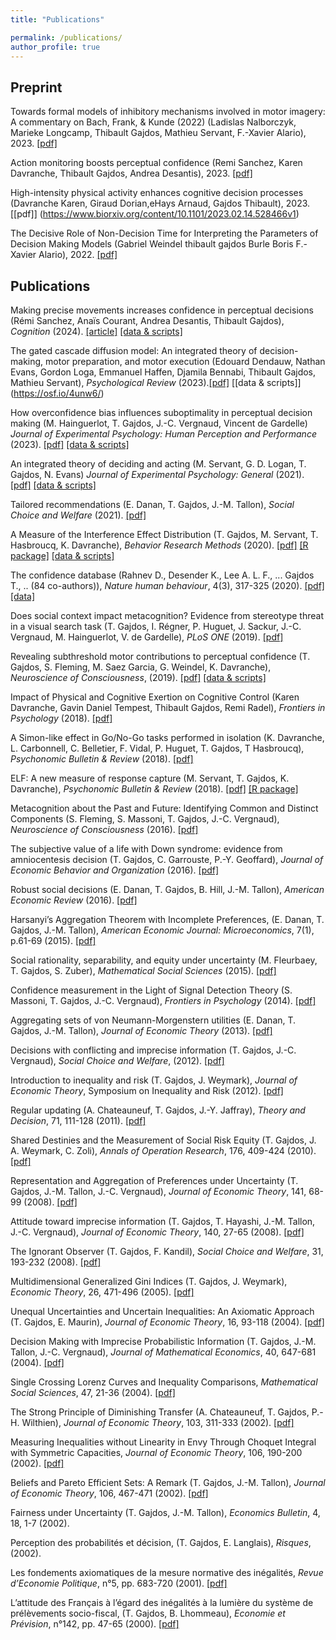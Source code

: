 ```yaml
---
title: "Publications"

permalink: /publications/
author_profile: true
---
```


## Preprint

Towards formal models of inhibitory mechanisms involved in motor imagery: A commentary on Bach, Frank, & Kunde (2022) (Ladislas Nalborczyk, Marieke Longcamp, Thibault Gajdos, Mathieu Servant, F.-Xavier Alario), 2023. [[pdf]](https://psyarxiv.com/tz6x2/)

Action monitoring boosts perceptual confidence (Remi Sanchez, Karen Davranche, Thibault Gajdos, Andrea Desantis), 2023. [[pdf]](https://www.biorxiv.org/content/10.1101/2023.08.14.553210v1)

High-intensity physical activity enhances cognitive decision processes (Davranche Karen, Giraud Dorian,eHays Arnaud, Gajdos Thibault), 2023. [[pdf]] (https://www.biorxiv.org/content/10.1101/2023.02.14.528466v1)

The Decisive Role of Non-Decision Time for Interpreting the Parameters of Decision Making Models (Gabriel Weindel thibault gajdos Burle Boris F.-Xavier Alario), 2022. [[pdf]](https://psyarxiv.com/gewb3/)

## Publications


Making precise movements increases confidence in perceptual decisions (Rémi Sanchez, Anaïs Courant, Andrea Desantis, Thibault Gajdos),  *Cognition* (2024). [[article]](https://authors.elsevier.com/sd/article/S0010-0277(24)00118-5)  [[data & scripts]](https://osf.io/t8mbu/)


The gated cascade diffusion model: An integrated theory of decision-making, motor preparation, and motor execution
(Edouard Dendauw, Nathan Evans, Gordon Loga, Emmanuel Haffen, Djamila Bennabi, Thibault Gajdos, Mathieu Servant), *Psychological Review*  (2023).[[pdf]](https://psyarxiv.com/dxsjh/) [[data & scripts]] (https://osf.io/4unw6/)


How overconfidence bias influences suboptimality in perceptual decision making (M. Hainguerlot, T. Gajdos, J.-C. Vergnaud, Vincent de Gardelle) *Journal of Experimental Psychology: Human Perception and Performance* (2023). [[pdf]](/assets/papiers/Hainguerlot2022.pdf) [[data & scripts]](https://osf.io/4qw9e/?view_only=48bae1de632c4ff895cfa49743b41dfa)

An integrated theory of deciding and acting (M. Servant, G. D. Logan, T. Gajdos, N. Evans) *Journal of Experimental Psychology: General* (2021). [[pdf]](/assets/papiers/dtdm.pdf) [[data & scripts]](https://osf.io/r5c2b/)

Tailored recommendations (E. Danan, T. Gajdos, J.-M. Tallon),  *Social Choice and Welfare* (2021). [[pdf]](/assets/papiers/DananGajdosTallon2021.pdf)

A Measure of the Interference Effect Distribution (T. Gajdos, M. Servant, T. Hasbroucq, K. Davranche),   *Behavior Research Methods* (2020). [[pdf]](/assets/papiers/GajdosServant2020.pdf) [[R package]](https://github.com/thibault-gajdos/RTconflict) [[data & scripts]](https://osf.io/5r8mq/)

The confidence database (Rahnev D., Desender K., Lee A. L. F., ... Gajdos T., .. (84 co-authors)), *Nature human behaviour*, 4(3), 317-325 (2020). [[pdf]](/assets/papiers/Rahnev2020.pdf) [[data]](https://osf.io/s46pr/)

Does social context impact metacognition? Evidence from stereotype threat in a visual search task (T. Gajdos, I. Régner, P. Huguet, J. Sackur, J.-C. Vergnaud, M. Hainguerlot, V. de Gardelle),  *PLoS ONE* (2019). [[pdf]](/assets/papiers/GajdosRegner2019.pdf)

Revealing subthreshold motor contributions to perceptual confidence (T. Gajdos, S. Fleming, M. Saez Garcia, G. Weindel, K. Davranche),  *Neuroscience of Consciousness*, (2019). [[pdf]](/assets/papiers/GajdosFleming2019.pdf)  [[data & scripts]](https://osf.io/56wxs/?view_only=1cd944d3c3554e4bbbacc5353ed532a5)

Impact of Physical and Cognitive Exertion on Cognitive Control (Karen Davranche, Gavin Daniel Tempest, Thibault Gajdos, Remi Radel), *Frontiers in Psychology* (2018). [[pdf]](/assets/papiers/DavrancheTempest2018.pdf) 

A Simon-like effect in Go/No-Go tasks performed in isolation (K. Davranche, L. Carbonnell, C. Belletier, F. Vidal, P. Huguet, T. Gajdos, T Hasbroucq),  *Psychonomic Bulletin & Review* (2018). [[pdf]](/assets/papiers/Davranche2018.pdf)

ELF: A new measure of response capture (M. Servant, T. Gajdos, K. Davranche),  *Psychonomic Bulletin & Review* (2018). [[pdf]](/assets/papiers/ServantGajdosDavranche2017.pdf) [[R package]](https://github.com/thibault-gajdos/RTconflict)

Metacognition about the Past and Future: Identifying Common and Distinct Components (S. Fleming, S. Massoni, T. Gajdos, J.-C. Vergnaud), *Neuroscience of Consciousness* (2016). [[pdf]](/assets/papiers/GajdosFleming2019.pdf)

The subjective value of a life with Down syndrome: evidence from amniocentesis decision (T. Gajdos, C. Garrouste,  P.-Y. Geoffard), *Journal of Economic Behavior and Organization* (2016). [[pdf]](/assets/papiers/GajdosGarrousteGeoffard2016.pdf)

Robust social decisions (E. Danan, T. Gajdos, B. Hill, J.-M. Tallon), *American Economic Review* (2016). [[pdf]](/assets/papiers/DGHV2016.pdf)

Harsanyi’s Aggregation Theorem with Incomplete Preferences, (E. Danan, T. Gajdos, J.-M. Tallon), *American Economic Journal: Microeconomics*, 7(1), p.61-69 (2015). [[pdf]](/assets/papiers/DananGajdosTallon2015.pdf)

Social rationality, separability, and equity under uncertainty (M. Fleurbaey, T. Gajdos, S. Zuber), *Mathematical Social Sciences* (2015). [[pdf]](/assets/papiers/FleurbaeyGajdosZuber2015.pdf)

Confidence measurement in the Light of Signal Detection Theory (S. Massoni, T. Gajdos, J.-C. Vergnaud), *Frontiers in Psychology* (2014). [[pdf]](/assets/papiers/MassoniGajdosVergnaud2014.pdf)

Aggregating sets of von Neumann-Morgenstern utilities (E. Danan, T. Gajdos, J.-M. Tallon), *Journal of Economic Theory* (2013). [[pdf]](/assets/papiers/DananGajdosTallon2012.pdf)

Decisions with conflicting and imprecise information (T. Gajdos,  J.-C. Vergnaud), *Social Choice and Welfare*, (2012). [[pdf]](/assets/papiers/GajdosVergnaud2012.pdf)

Introduction to inequality and risk (T. Gajdos, J. Weymark), *Journal of Economic Theory*, Symposium on Inequality and Risk (2012). [[pdf]](/assets/papiers/GajdosWeymark2012.pdf)

Regular updating (A. Chateauneuf, T. Gajdos, J.-Y. Jaffray), *Theory and Decision*, 71, 111-128 (2011). [[pdf]](/assets/papiers/ChateauneufGajdosJaffray2011.pdf)

Shared Destinies and the Measurement of Social Risk Equity (T. Gajdos, J. A. Weymark, C. Zoli), *Annals of Operation Research*, 176,  409-424 (2010). [[pdf]](/assets/papiers/GajdosWeymarkZoli2009.pdf)

Representation and Aggregation of Preferences under Uncertainty (T. Gajdos, J.-M. Tallon, J.-C. Vergnaud), *Journal of Economic Theory*, 141, 68-99 (2008). [[pdf]](/assets/papiers/GajdosTallonVergnaud2008.pdf)

Attitude toward imprecise information (T. Gajdos, T. Hayashi, J.-M. Tallon, J.-C. Vergnaud), *Journal of Economic Theory*, 140, 27-65 (2008). [[pdf]](/assets/papiers/GHTV2008.pdf)

The Ignorant Observer (T. Gajdos, F. Kandil), *Social Choice and Welfare*, 31, 193-232 (2008). [[pdf]](/assets/papiers/GajdosKandil2008.pdf)

Multidimensional Generalized Gini Indices (T. Gajdos, J. Weymark), *Economic Theory*, 26, 471-496 (2005). [[pdf]](/assets/papiers/GajdosWeymark2005.pdf)

Unequal Uncertainties and Uncertain Inequalities: An Axiomatic Approach (T. Gajdos, E. Maurin), *Journal of Economic Theory*, 16, 93-118 (2004). [[pdf]](/assets/papiers/GajdosMaurin2004.pdf)

Decision Making with Imprecise Probabilistic Information (T. Gajdos, J.-M. Tallon, J.-C. Vergnaud), *Journal of Mathematical Economics*, 40, 647-681 (2004). [[pdf]](/assets/papiers/GajdosTallonVergnaud2004.pdf)

Single Crossing Lorenz Curves and Inequality Comparisons, *Mathematical Social Sciences*, 47, 21-36 (2004). [[pdf]](/assets/papiers/Gajdos2004.pdf)

The Strong Principle of Diminishing Transfer (A. Chateauneuf, T. Gajdos, P.-H. Wilthien), *Journal of Economic Theory*, 103, 311-333 (2002). [[pdf]](/assets/papiers/ChateauneufGajdosWilthien2002.pdf)

Measuring Inequalities without Linearity in Envy Through Choquet Integral with Symmetric Capacities, *Journal of Economic Theory*, 106, 190-200 (2002). [[pdf]](/assets/papiers/Gajdos2002.pdf)

Beliefs and Pareto Efficient Sets: A Remark (T. Gajdos,  J.-M. Tallon), *Journal of Economic Theory*, 106, 467-471 (2002). [[pdf]](/assets/papiers/GajdosTallon2002.pdf)

Fairness under Uncertainty (T. Gajdos, J.-M. Tallon), *Economics Bulletin*, 4, 18, 1-7 (2002). 

Perception des probabilités et décision, (T. Gajdos, E. Langlais), *Risques*, (2002). 

Les fondements axiomatiques de la mesure normative des inégalités, *Revue d’Economie Politique*, n°5, pp. 683-720 (2001). [[pdf]](/assets/papiers/Gajdos2000.prd)

L’attitude des Français à l’égard des inégalités à la lumière du système de prélèvements socio-fiscal,  (T. Gajdos, B. Lhommeau), *Economie et Prévision*, n°142, pp. 47-65 (2000). [[pdf]](/assets/papiers/)
